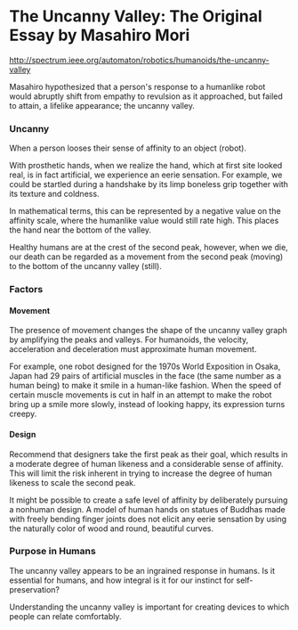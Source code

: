 # The Uncanny Valley: The Original Essay by Masahiro Mori

http://spectrum.ieee.org/automaton/robotics/humanoids/the-uncanny-valley

Masahiro hypothesized that a person's response to a humanlike robot would abruptly shift from empathy to revulsion as it approached, but failed to attain, a lifelike appearance; the uncanny valley.

### Uncanny

When a person looses their sense of affinity to an object (robot).

With prosthetic hands, when we realize the hand, which at first site looked real, is in fact artificial, we experience an eerie sensation. For example, we could be startled during a handshake by its limp boneless grip together with its texture and coldness.

In mathematical terms, this can be represented by a negative value on the affinity scale, where the humanlike value would still rate high. This places the hand near the bottom of the valley.

Healthy humans are at the crest of the second peak, however, when we die, our death can be regarded as a movement from the second peak (moving) to the bottom of the uncanny valley (still).

### Factors

#### Movement

The presence of movement changes the shape of the uncanny valley graph by amplifying the peaks and valleys. For humanoids, the velocity, acceleration and deceleration must approximate human movement.

For example, one robot designed for the 1970s World Exposition in Osaka, Japan had 29 pairs of artificial muscles in the face (the same number as a human being) to make it smile in a human-like fashion. When the speed of certain muscle movements is cut in half in an attempt to make the robot bring up a smile more slowly, instead of looking happy, its expression turns creepy.

#### Design

Recommend that designers take the first peak as their goal, which results in a moderate degree of human likeness and a considerable sense of affinity. This will limit the risk inherent in trying to increase the degree of human likeness to scale the second peak.

It might be possible to create a safe level of affinity by deliberately pursuing a nonhuman design. A model of human hands on statues of Buddhas made with freely bending finger joints does not elicit any eerie sensation by using the naturally color of wood and round, beautiful curves.

### Purpose in Humans

The uncanny valley appears to be an ingrained response in humans. Is it essential for humans, and how integral is it for our instinct for self-preservation?

Understanding the uncanny valley is important for creating devices to which people can relate comfortably.
